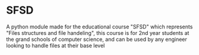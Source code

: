 # SFSD
A python module made for the educational course "SFSD" which represents "Files structures and file handeling", this course is for 2nd year students at the grand schools of computer science, and can be used by any engineer looking to handle files at their base level 
